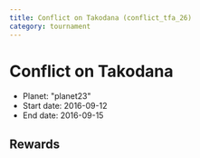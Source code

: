 ```yaml
---
title: Conflict on Takodana (conflict_tfa_26)
category: tournament
---
```

# Conflict on Takodana

  * Planet: "planet23"
  * Start date: 2016-09-12
  * End date: 2016-09-15

## Rewards

